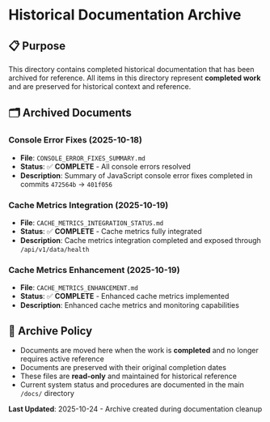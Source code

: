 # Historical Documentation Archive

## 📋 Purpose

This directory contains completed historical documentation that has been archived for reference. All items in this directory represent **completed work** and are preserved for historical context and reference.

## 🗂️ Archived Documents

### **Console Error Fixes (2025-10-18)**
- **File**: `CONSOLE_ERROR_FIXES_SUMMARY.md`
- **Status**: ✅ **COMPLETE** - All console errors resolved
- **Description**: Summary of JavaScript console error fixes completed in commits `472564b` → `401f056`

### **Cache Metrics Integration (2025-10-19)**
- **File**: `CACHE_METRICS_INTEGRATION_STATUS.md`
- **Status**: ✅ **COMPLETE** - Cache metrics fully integrated
- **Description**: Cache metrics integration completed and exposed through `/api/v1/data/health`

### **Cache Metrics Enhancement (2025-10-19)**
- **File**: `CACHE_METRICS_ENHANCEMENT.md`
- **Status**: ✅ **COMPLETE** - Enhanced cache metrics implemented
- **Description**: Enhanced cache metrics and monitoring capabilities

## 📜 Archive Policy

- Documents are moved here when the work is **completed** and no longer requires active reference
- Documents are preserved with their original completion dates
- These files are **read-only** and maintained for historical reference
- Current system status and procedures are documented in the main `/docs/` directory

**Last Updated**: 2025-10-24 - Archive created during documentation cleanup